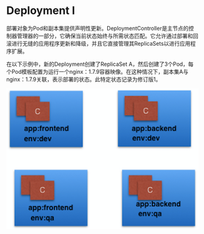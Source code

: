 # Deployment I

部署对象为Pod和副本集提供声明性更新。DeploymentController是主节点的控制器管理器的一部分，它确保当前状态始终与所需状态匹配。它允许通过部署和回滚进行无缝的应用程序更新和降级，并且它直接管理其ReplicaSets以进行应用程序扩展。

在以下示例中，新的Deployment创建了ReplicaSet A，然后创建了3个Pod，每个Pod模板配置为运行一个nginx：1.7.9容器映像。在这种情况下，副本集A与nginx：1.7.9关联，表示部署的状态。此特定状态记录为修订版1。

![Deployment \(ReplicaSet A Created\)](../../.gitbook/assets/image%20%2821%29.png)

